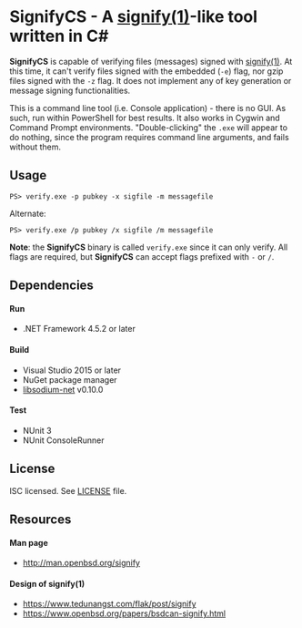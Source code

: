 # SignifyCS - A [signify(1)][signify]-like tool written in C#

**SignifyCS** is capable of verifying files (messages) signed with
[signify(1)][signify]. At this time, it can't verify files signed with the
embedded (`-e`) flag, nor gzip files signed with the `-z` flag. It does not
implement any of key generation or message signing functionalities.

This is a command line tool (i.e. Console application) - there is no GUI. As
such, run within PowerShell for best results. It also works in Cygwin and
Command Prompt environments. "Double-clicking" the `.exe` will appear to do
nothing, since the program requires command line arguments, and fails without
them.

## Usage

`PS> verify.exe -p pubkey -x sigfile -m messagefile`

Alternate:

`PS> verify.exe /p pubkey /x sigfile /m messagefile`

**Note**: the **SignifyCS** binary is called `verify.exe` since it can only
verify. All flags are required, but **SignifyCS** can accept flags prefixed with
`-` or `/`.

## Dependencies

#### Run

* .NET Framework 4.5.2 or later

#### Build

* Visual Studio 2015 or later
* NuGet package manager
* [libsodium-net](https://github.com/adamcaudill/libsodium-net) v0.10.0

#### Test

* NUnit 3
* NUnit ConsoleRunner

## License

ISC licensed. See [LICENSE](https://raw.githubusercontent.com/sbennett1990/signify.cs/master/LICENSE) file.

## Resources

#### Man page

* http://man.openbsd.org/signify

#### Design of signify(1)

* https://www.tedunangst.com/flak/post/signify
* https://www.openbsd.org/papers/bsdcan-signify.html


[signify]: http://man.openbsd.org/signify
